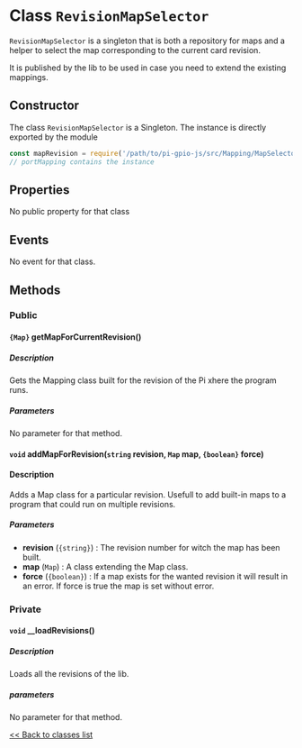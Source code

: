 # Class `RevisionMapSelector`

`RevisionMapSelector` is a singleton that is both a
repository for maps and a helper to select the map
corresponding to the current card revision.

It is published by the lib to be used in case you need
to extend the existing mappings.

## Constructor

The class `RevisionMapSelector` is a Singleton. The
instance is directly exported by the module

```javascript
const mapRevision = require('/path/to/pi-gpio-js/src/Mapping/MapSelector').portMapping;
// portMapping contains the instance
```

## Properties

No public property for that class

## Events

No event for that class.

## Methods

### Public

#### `{Map}` getMapForCurrentRevision()

##### Description

Gets the Mapping class built for the revision of the Pi
xhere the program runs.

##### Parameters

No parameter for that method.

#### `void` addMapForRevision(`string` revision, `Map` map, `{boolean}` force)

#### Description

Adds a Map class for a particular revision. Usefull to
add built-in maps to a program that could run on multiple
revisions.

##### Parameters

 - __revision__ (`{string}`) : The revision number for
 witch the map has been built.
 - __map__ (`Map`) : A class extending the Map class.
 - __force__ (`{boolean}`) : If a map exists for the
 wanted revision it will result in an error. If force
 is true the map is set without error.

### Private

#### `void` __loadRevisions()

##### Description

Loads all the revisions of the lib.

##### parameters

No parameter for that method.

[<< Back to classes list](../classes.md)